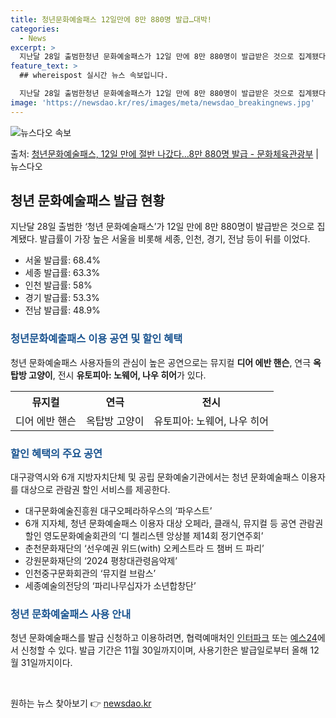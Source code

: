 ```yaml
---
title: 청년문화예술패스 12일만에 8만 880명 발급…대박!
categories:
  - News
excerpt: >
  지난달 28일 출범한청년 문화예술패스가 12일 만에 8만 880명이 발급받은 것으로 집계됐다. 이는 올해 지…
feature_text: >
  ## whereispost 실시간 뉴스 속보입니다.

  지난달 28일 출범한청년 문화예술패스가 12일 만에 8만 880명이 발급받은 것으로 집계됐다. 이는 올해 지…
image: 'https://newsdao.kr/res/images/meta/newsdao_breakingnews.jpg'
---
```


![뉴스다오 속보](https://newsdao.kr/res/images/meta/newsdao_breakingnews.jpg)

<p>출처: <a href="https://newsdao.kr/3572" rel="dofollow">청년문화예술패스, 12일 만에 절반 나갔다…8만 880명 발급 - 문화체육관광부</a> | 뉴스다오</p>

<h2 data-ke-size="size26">청년 문화예술패스 발급 현황</h2>
<p data-ke-size="size16">지난달 28일 출범한 ‘청년 문화예술패스’가 12일 만에 8만 880명이 발급받은 것으로 집계됐다. 발급률이 가장 높은 서울을 비롯해 세종, 인천, 경기, 전남 등이 뒤를 이었다.</p>
<ul>
<li>서울 발급률: 68.4%</li>
<li>세종 발급률: 63.3%</li>
<li>인천 발급률: 58%</li>
<li>경기 발급률: 53.3%</li>
<li>전남 발급률: 48.9%</li>
</ul>
<h3><b><span style="color: #1a5490;">청년문화예출패스 이용 공연 및 할인 혜택</span></b></h3>
<p data-ke-size="size16">청년 문화예술패스 사용자들의 관심이 높은 공연으로는 뮤지컬 <b>디어 에반 핸슨</b>, 연극 <b>옥탑방 고양이</b>, 전시 <b>유토피아: 노웨어, 나우 히어</b>가 있다.</p>
<table>
  <tr>
    <th>뮤지컬</th>
    <th>연극</th>
    <th>전시</th>
  </tr>
  <tr>
    <td style="text-align: center;">디어 에반 핸슨</td>
    <td style="text-align: center;">옥탑방 고양이</td>
    <td style="text-align: center;">유토피아: 노웨어, 나우 히어</td>
  </tr>
</table>
<h3><b><span style="color: #1a5490;">할인 혜택의 주요 공연</span></b></h3>
<p data-ke-size="size16">대구광역시와 6개 지방자치단체 및 공립 문화예술기관에서는 청년 문화예술패스 이용자를 대상으로 관람권 할인 서비스를 제공한다.</p>
<ul>
  <li>대구문화예술진흥원 대구오페라하우스의 ‘파우스트’</li>
  <li>6개 지자체, 청년 문화예술패스 이용자 대상 오페라, 클래식, 뮤지컬 등 공연 관람권 할인 영도문화예술회관의 ‘디 첼리스텐 앙상블 제14회 정기연주회’</li>
  <li>춘천문화재단의 ‘선우예권 위드(with) 오케스트라 드 챔버 드 파리’</li>
  <li>강원문화재단의 ‘2024 평창대관령음악제’</li>
  <li>인천중구문화회관의 ‘뮤지컬 브람스’</li>
  <li>세종예술의전당의 ‘파리나무십자가 소년합창단’</li>
</ul>
<h3><b><span style="color: #1a5490;">청년 문화예술패스 사용 안내</span></b></h3>
<p data-ke-size="size16">청년 문화예술패스를 발급 신청하고 이용하려면, 협력예매처인 <a href="https://events.interpark.com/exhibition?exhibitionCode=240305008">인터파크</a> 또는 <a href="http://ticket.yes24.com/pages/events/HotEvent/PromotionInfo.aspx?id=3570&Gcode=009_217_001#">예스24</a>에서 신청할 수 있다. 발급 기간은 11월 30일까지이며, 사용기한은 발급일로부터 올해 12월 31일까지이다.</p>
<p data-ke-size="size16">&nbsp;</p> 

원하는 뉴스 찾아보기 👉 <a href="https://newsdao.kr" rel="dofollow">newsdao.kr</a>


